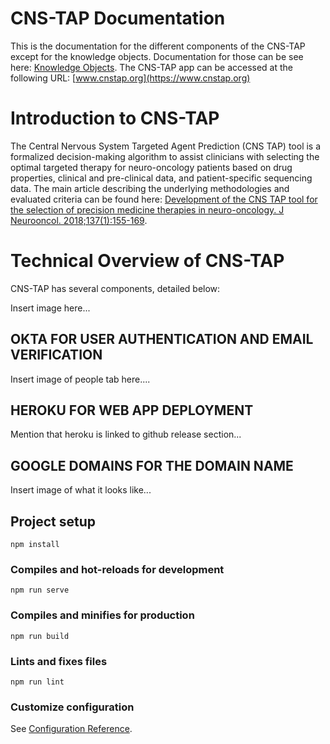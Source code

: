 # CNS-TAP Documentation

This is the documentation for the different components of the CNS-TAP except for the knowledge objects. Documentation for those can be see here: [Knowledge Objects](https://github.com/Koschmann-Lab/cnstap-objects). The CNS-TAP app can be accessed at the following URL: [www.cnstap.org](https://www.cnstap.org)

# Introduction to CNS-TAP

The Central Nervous System Targeted Agent Prediction (CNS TAP) tool is a formalized decision-making algorithm to assist clinicians with selecting the optimal targeted therapy for neuro-oncology patients based on drug properties, clinical and pre-clinical data, and patient-specific sequencing data. The main article describing the underlying methodologies and evaluated criteria can be found here: [Development of the CNS TAP tool for the selection of precision medicine therapies in neuro-oncology. J Neurooncol. 2018;137(1):155-169](https://pubmed.ncbi.nlm.nih.gov/29235051/).

# Technical Overview of CNS-TAP

CNS-TAP has several components, detailed below:

Insert image here...

## OKTA FOR USER AUTHENTICATION AND EMAIL VERIFICATION

Insert image of people tab here....

## HEROKU FOR WEB APP DEPLOYMENT

Mention that heroku is linked to github release section...

## GOOGLE DOMAINS FOR THE DOMAIN NAME

Insert image of what it looks like...

## Project setup
```
npm install
```

### Compiles and hot-reloads for development
```
npm run serve
```

### Compiles and minifies for production
```
npm run build
```

### Lints and fixes files
```
npm run lint
```

### Customize configuration
See [Configuration Reference](https://cli.vuejs.org/config/).
